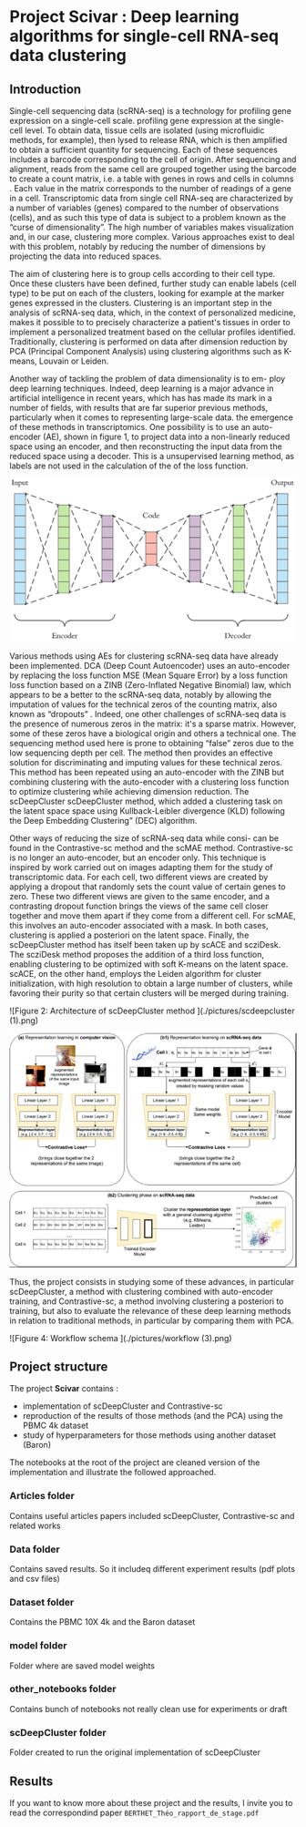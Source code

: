 # Project Scivar : Deep learning algorithms for single-cell RNA-seq data clustering

## Introduction

Single-cell sequencing data (scRNA-seq) is a technology for profiling gene expression on a single-cell scale.
profiling gene expression at the single-cell level. To obtain
data, tissue cells are isolated (using microfluidic methods, for example), then lysed to release RNA,
which is then amplified to obtain a sufficient quantity for sequencing.
Each of these sequences includes a barcode
corresponding to the cell of origin. After sequencing and alignment, reads from the same cell are grouped together using the barcode to create a count matrix, 
i.e. a table with genes in rows and cells in columns . Each value in the matrix corresponds to the number of readings of a gene in a
cell. Transcriptomic data from single cell RNA-seq are characterized by a
number of variables (genes) compared to the number of observations (cells), and as such this type of data is subject to a problem known as the “curse of dimensionality”. The high number of variables
makes visualization and, in our case, clustering more complex. Various
approaches exist to deal with this problem, notably by reducing the number of dimensions
by projecting the data into reduced spaces.

The aim of clustering here is to group cells according to their cell type. Once
these clusters have been defined, further study can enable labels (cell type) to be
put on each of the clusters, looking for example at the marker genes
expressed in the clusters. Clustering is an important step in the analysis of scRNA-seq data, which, in the context of personalized medicine, makes it possible to
to precisely characterize a patient's tissues in order to implement a personalized
treatment based on the cellular profiles identified. Traditionally, clustering is performed
on data after dimension reduction by PCA (Principal Component Analysis) using clustering algorithms such as K-means, Louvain or Leiden.

Another way of tackling the problem of data dimensionality is to em- ploy deep learning techniques. Indeed, deep learning is a major advance in artificial intelligence in recent years, which has
has made its mark in a number of fields, with results that are far superior
previous methods, particularly when it comes to representing large-scale data.
the emergence of these methods in transcriptomics. One possibility
is to use an auto-encoder (AE), shown in figure 1, to project data into a
non-linearly reduced space using an encoder, and then reconstructing the input data from the reduced space using a decoder. This is a
unsupervised learning method, as labels are not used in the calculation of the
of the loss function.

![Figure 1: Autoencoder structure example ](./pictures/autoencoder.png)

Various methods using AEs for clustering scRNA-seq data have already been implemented.
DCA (Deep Count Autoencoder) uses an auto-encoder by
replacing the loss function MSE (Mean Square Error) by a loss function
loss function based on a ZINB (Zero-Inflated Negative Binomial) law, which appears to be a better
to the scRNA-seq data, notably by allowing the imputation of values for the technical zeros of the counting matrix, also known as “dropouts” . Indeed, one
other challenges of scRNA-seq data is the presence of numerous zeros in the
matrix: it's a sparse matrix. However, some of these zeros
have a biological origin and others a technical one. The sequencing method used here is prone to obtaining “false” zeros due to the low sequencing depth per cell.
The method then provides an effective solution for discriminating and imputing values
for these technical zeros.
This method has been repeated using an auto-encoder with the ZINB
but combining clustering with the auto-encoder with a clustering loss function
to optimize clustering while achieving dimension reduction. The scDeepCluster
scDeepCluster method, which added a clustering task on the latent space
space using Kullback-Leibler divergence (KLD) following the Deep Embedding Clustering” (DEC) algorithm.

Other ways of reducing the size of scRNA-seq data while consi-
can be found in the Contrastive-sc method and the scMAE method. Contrastive-sc is no longer an auto-encoder, but an encoder only. This technique is inspired by work carried out on images adapting them for the study of transcriptomic data. For each cell, two different views
are created by applying a dropout that randomly sets the count value of certain genes to zero.
These two different views are given to the same
encoder, and a contrasting dropout function brings the views of the same cell closer together
and move them apart if they come from a different cell. For scMAE, this involves an
auto-encoder associated with a mask. In both cases, clustering is applied a posteriori
on the latent space.
Finally, the scDeepCluster method has itself been taken up by scACE and scziDesk.
The scziDesk method proposes the addition of a third loss function, enabling clustering to be optimized with soft K-means on the latent space. scACE, on the other hand, employs
the Leiden algorithm for cluster initialization, with high resolution to obtain a large number of clusters, while favoring their purity so that certain clusters will be merged
during training.

![Figure 2: Architecture of scDeepCluster method ](./pictures/scdeepcluster (1).png)

![Figure 3: Architecture of ConstrastiveSC method ](./pictures/contrastivesc.png)

Thus, the project consists in studying some of these advances, in particular scDeepCluster,
a method with clustering combined with auto-encoder training, and Contrastive-sc,
a method involving clustering a posteriori to training, but also to
evaluate the relevance of these deep learning methods in relation to traditional
methods, in particular by comparing them with PCA. 

![Figure 4: Workflow schema ](./pictures/workflow (3).png)


## Project structure
The project **Scivar** contains :
- implementation of scDeepCluster and Contrastive-sc
- reproduction of the results of those methods (and the PCA) using the PBMC 4k dataset
- study of hyperparameters for those methods using another dataset (Baron)

The notebooks at the root of the project are cleaned version of the implementation and illustrate the followed approached.

### Articles folder
Contains useful articles papers included scDeepCluster, Contrastive-sc and related works

### Data folder
Contains saved results. So it includeq different experiment results (pdf plots and csv files)

### Dataset folder
Contains the PBMC 10X 4k and the Baron dataset

### model folder
Folder where are saved model weights

### other_notebooks folder
Contains bunch of notebooks not really clean use for experiments or draft

### scDeepCluster folder
Folder created to run the original implementation of scDeepCluster

## Results
If you want to know more about these project and the results, I invite you to read the correspondind paper ```BERTHET_Théo_rapport_de_stage.pdf```
